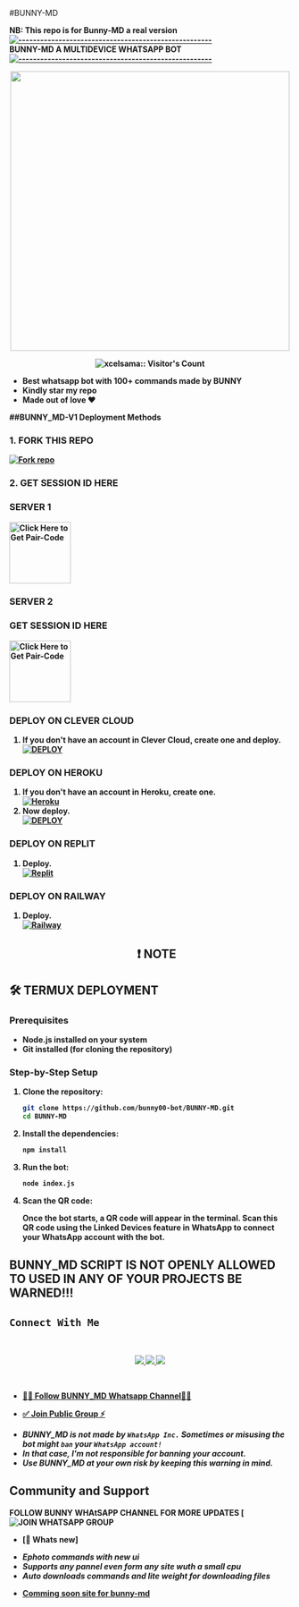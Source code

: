 #BUNNY-MD

<strong>NB:<strong/> This repo is for Bunny-MD a real version
[![-----------------------------------------------------](https://raw.githubusercontent.com/andreasbm/readme/master/assets/lines/colored.png)](#table-of-contents)
<br/>BUNNY-MD A MULTIDEVICE WHATSAPP BOT
[![-----------------------------------------------------](https://raw.githubusercontent.com/andreasbm/readme/master/assets/lines/colored.png)](#table-of-contents)
<p align="center">                                                                                                                                                                  <a href="https://github.com/Itxxwasi">
    <img src="https://files.catbox.moe/4cm6kb.jpg" width="500">

</a>
 <p align="center"><img src="https://profile-counter.glitch.me/{Itxxwasi}/count.svg" alt="xcelsama:: Visitor's Count" /></p>

- Best whatsapp bot with 100+ commands made by BUNNY
- Kindly star my repo
- Made out of love ❤

##BUNNY_MD-V1 Deployment Methods

### 1. FORK THIS REPO

<a href='https://github.com/bunny00-bot/BUNNY-MD/fork' target="_blank"><img alt='Fork repo' src='https://img.shields.io/badge/Fork This Repo-black?style=for-the-badge&logo=git&logoColor=white'/></a>

### 2. GET SESSION ID HERE

### SERVER 1

<a href="https://bunny-md-pairing.onrender.com/"><img src="https://img.shields.io/badge/SESSION_ID-blue" alt="Click Here to Get Pair-Code" width="110"></a>

### SERVER 2
### GET SESSION ID HERE

<a href="https://bunny-md-pairing2.onrender.com/"><img src="https://img.shields.io/badge/SESSION-ID-red" alt="Click Here to Get Pair-Code" width="110"></a>



### DEPLOY ON CLEVER CLOUD

1. If you don't have an account in Clever Cloud, create one and deploy.
    <br>
    <a href='https://api.clever-cloud.com/v2/sessions/signup?subscription_source=cta-home-signup' target="_blank"><img alt='DEPLOY' src='https://img.shields.io/badge/-DEPLOY-orange?style=for-the-badge&logo=clever-cloud&logoColor=white'/></a>

### DEPLOY ON HEROKU

1. If you don't have an account in Heroku, create one.
    <br>
    <a href='https://signup.heroku.com/' target="_blank"><img alt='Heroku' src='https://img.shields.io/badge/-Create-purple?style=for-the-badge&logo=heroku&logoColor=white'/></a>
2. Now deploy.
    <br>
    <a href='https://dashboard.heroku.com/new?template=https://github.com/bunny00-bot/BUNNY-MD-V2' target="_blank"><img alt='DEPLOY' src='https://img.shields.io/badge/-DEPLOY-purple?style=for-the-badge&logo=heroku&logoColor=white'/></a>
### DEPLOY ON REPLIT
1. Deploy.
    <br>
    <a href='https://replit.com/github/bunny00-bot/BUNNY-MD-V2' target="_blank"><img alt='Replit' src='https://img.shields.io/badge/-Deploy-red?style=for-the-badge&logo=replit&logoColor=white'/></a>
### DEPLOY ON RAILWAY
1. Deploy.
    <br>
    <a href='https://railway.com/github/bunny00-bot/BUNNY-MD-V2' target="_blank"><img alt='Railway' src='https://img.shields.io/badge/-Deploy-green?style=for-the-badge&logo=railway&logoColor=white'/></a>

    <h2 align="center"> ❗ NOTE  </h2>

## 🛠️ TERMUX DEPLOYMENT

### Prerequisites

- Node.js installed on your system
- Git installed (for cloning the repository)

### Step-by-Step Setup

1. **Clone the repository:**

    ```bash
    git clone https://github.com/bunny00-bot/BUNNY-MD.git
    cd BUNNY-MD
    ```

2. **Install the dependencies:**

    ```bash
    npm install
    ```

3. **Run the bot:**

    ```bash
    node index.js
    ```

4. **Scan the QR code:**

    Once the bot starts, a QR code will appear in the terminal. Scan this QR code using the Linked Devices feature in WhatsApp to connect your WhatsApp account with the bot.
## BUNNY_MD SCRIPT IS NOT OPENLY ALLOWED TO USED IN ANY OF YOUR PROJECTS BE WARNED!!!

## ```Connect With Me```
 <br>
<p align="center">
<a href="https://wa.me/263771528985"><img src="https://img.shields.io/badge/Contact BUNNY-25D366?style=for-the-badge&logo=whatsapp&logoColor=white" />
<a href="https://whatsapp.com/channel/0029Vau8DkEKQuJDdvKOek15"><img src="https://img.shields.io/badge/Join Official Channel-25D366?style=for-the-badge&logo=whatsapp&logoColor=white" />
<a href="https://t.me/bunnytech00"><img src="https://img.shields.io/badge/Telegram-0088cc?style=for-the-badge&logo=telegram&logoColor=white" /><br>
<p align="center">
<br>

* [🧑‍💻 Follow BUNNY_MD Whatsapp Channel🧑‍💻](https://whatsapp.com/channel/0029Vau8DkEKQuJDdvKOek15)

* [✅ Join Public Group ⚡](https://whatsapp.com/channel/0029Vb5HhRAFi8xggoraw43G)

- *BUNNY_MD is not made by `WhatsApp Inc.` Sometimes or misusing the bot might `ban` your `WhatsApp account!`*
- *In that case, I'm not responsible for banning your account.*
- *Use BUNNY_MD at your own risk by keeping this warning in mind.*

## Community and Support

FOLLOW BUNNY WHAtSAPP CHANNEL FOR MORE UPDATES
[![JOIN WHATSAPP GROUP](https://whatsapp.com/channel/0029Vau8DkEKQuJDdvKOek15)

* [👀 Whats new] 
- *Ephoto commands with new ui*
- *Supports any pannel even form any site wuth a small cpu*
- *Auto downloads commands and lite weight for downloading files*
* [Comming soon site for bunny-md](https:bunnytech-network.onrender.com)
